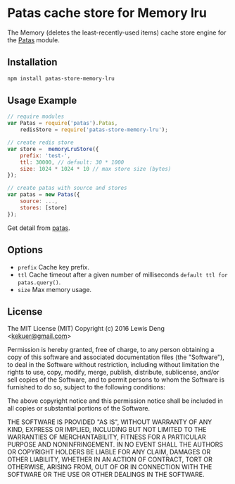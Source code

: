 # Patas cache store for Memory lru

The Memory (deletes the least-recently-used items) cache store engine for the [Patas](
    https://github.com/funwun/patas) module.

## Installation
```bash
npm install patas-store-memory-lru
```

## Usage Example
```javascript
// require modules
var Patas = require('patas').Patas,
    redisStore = require('patas-store-memory-lru');

// create redis store
var store =  memoryLruStore({
    prefix: 'test-',
    ttl: 30000, // default: 30 * 1000
    size: 1024 * 1024 * 10 // max store size (bytes)
});

// create patas with source and stores
var patas = new Patas({
    source: ...,
    stores: [store]
});
```
Get detail from [patas](https://github.com/funwun/patas).

## Options
* `prefix` Cache key prefix.
* `ttl` Cache timeout after a given number of milliseconds `default ttl for patas.query()`.
* `size` Max memory usage.

## License

The MIT License (MIT) Copyright (c) 2016 Lewis Deng &lt;kekuer@gmail.com&gt;

Permission is hereby granted, free of charge, to any person obtaining a copy of this software and associated documentation files (the "Software"), to deal in the Software without restriction, including without limitation the rights to use, copy, modify, merge, publish, distribute, sublicense, and/or sell copies of the Software, and to permit persons to whom the Software is furnished to do so, subject to the following conditions:

The above copyright notice and this permission notice shall be included in all copies or substantial portions of the Software.

THE SOFTWARE IS PROVIDED "AS IS", WITHOUT WARRANTY OF ANY KIND, EXPRESS OR IMPLIED, INCLUDING BUT NOT LIMITED TO THE WARRANTIES OF MERCHANTABILITY, FITNESS FOR A PARTICULAR PURPOSE AND NONINFRINGEMENT. IN NO EVENT SHALL THE AUTHORS OR COPYRIGHT HOLDERS BE LIABLE FOR ANY CLAIM, DAMAGES OR OTHER LIABILITY, WHETHER IN AN ACTION OF CONTRACT, TORT OR OTHERWISE, ARISING FROM, OUT OF OR IN CONNECTION WITH THE SOFTWARE OR THE USE OR OTHER DEALINGS IN THE SOFTWARE.
